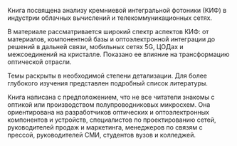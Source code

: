 Книга посвящена анализу кремниевой интегральной фотоники (КИФ) в индустрии облачных вычислений и телекоммуникационных сетях.

В материале рассматривается широкий спектр аспектов КИФ: от материалов, компонентной базы и оптоэлектронной интеграции до решений в дальней связи, мобильных сетях 5G, ЦОДах и межсоединений на кристалле. Показано ее влияние на трансформацию оптической отрасли.

Темы раскрыты в необходимой степени детализации. Для более глубокого изучения представлен подробный список литературы.

Книга написана с предположением, что не все читатели знакомы с оптикой или производством полупроводниковых микросхем. Она ориентирована на разработчиков оптических и оптоэлектронных компонентов и устройств, специалистов по проектированию сетей, руководителей продаж и маркетинга, менеджеров по связям с прессой, руководителей СМИ, студентов вузов и колледжей.
